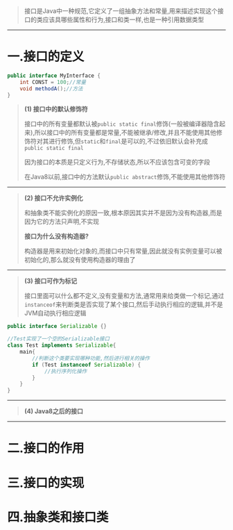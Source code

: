 
>接口是Java中一种规范,它定义了一组抽象方法和常量,用来描述实现这个接口的类应该具哪些属性和行为,接口和类一样,也是一种引用数据类型

****
# 一.接口的定义

```Java
public interface MyInterface {  
    int CONST = 100;//常量  
    void methodA();//方法  
}
```

>**(1) 接口中的默认修饰符**  
>
>接口中的所有变量都默认被`public static final`修饰(一般被编译器隐含起来),所以接口中的所有变量都是常量,不能被继承/修改,并且不能使用其他修饰符对其进行修饰,但`static`和`final`是可以的,不过依旧默认会补充成`public static final`
>
>因为接口的本质是只定义行为,不存储状态,所以不应该包含可变的字段
>
>在Java8以前,接口中的方法默认`public abstract`修饰,不能使用其他修饰符

****

>**(2) 接口不允许实例化**  
>
>和抽象类不能实例化的原因一致,根本原因其实并不是因为没有构造器,而是因为它的方法只声明,不实现
>
>**接口为什么没有构造器?** 
>
>构造器是用来初始化对象的,而接口中只有常量,因此就没有实例变量可以被初始化的,那么就没有使用构造器的理由了

****

>**(3) 接口可作为标记**
>
>接口里面可以什么都不定义,没有变量和方法,通常用来给类做一个标记,通过`instanceof`来判断类是否实现了某个接口,然后手动执行相应的逻辑,并不是JVM自动执行相应逻辑

```Java
public interface Serializable {}

//Test实现了一个空的Serializable接口
class Test implements Serializable{
	main{
		//判断这个类要实现哪种功能,然后进行相关的操作
		if (Test instanceof Serializable) {
		    //执行序列化操作
		}
	}
}
```

****

>**(4) Java8之后的接口**  
>

****
# 二.接口的作用


# 三.接口的实现


# 四.抽象类和接口类